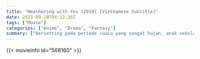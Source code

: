 ```yaml
---
title: "Weathering with You (2019) [Vietnamese Subtitle]"
date: 2023-09-10T04:12:38Z
tags: ["Movie"]
categories: ["Anime", "Drama", "Fantasy"]
summary: ["Bersetting pada periode cuaca yang sangat hujan, anak sekolah menengah Hodaka Morishima melarikan diri dari rumahnya di pedesaan yang bermasalah ke Tokyo dan berteman dengan seorang gadis yatim piatu yang dapat memanipulasi cuaca."]
---
```




<mux-player stream-type="on-demand"
src="https://kp3d-my.sharepoint.com/personal/ryoo_kp3d_onmicrosoft_com/_layouts/15/download.aspx?share=EUqx_TLrO9pAoxH3uHpjeGQBahUZwQaI-yBVE0RpYjlirg" prefer-playback="mse" controls>

</mux-player>


{{< movieinfo id="568160" >}}

<script src="https://cdn.jsdelivr.net/npm/@mux/mux-player"></script>

<script type="application/ld+json ">
{
"@context": "https://schema.org/",
"@type": "VideoObject",
"name": "Weathering with You",
"contentUrl": "https://stream.mux.com/7vc302bwZXt6nDuViXDyT72dtDQUYnNuZbKUrXXEiUR4.m3u8",
"thumbnailUrl": "https://www.themoviedb.org/t/p/original/60PhaKOXAC5ZYrzyeAmgjMBm5Ph.jpg?width=314&fit_mode=preserve&time=25",
"uploadDate": "2023-09-10T04:12:38Z",
}

</script>
